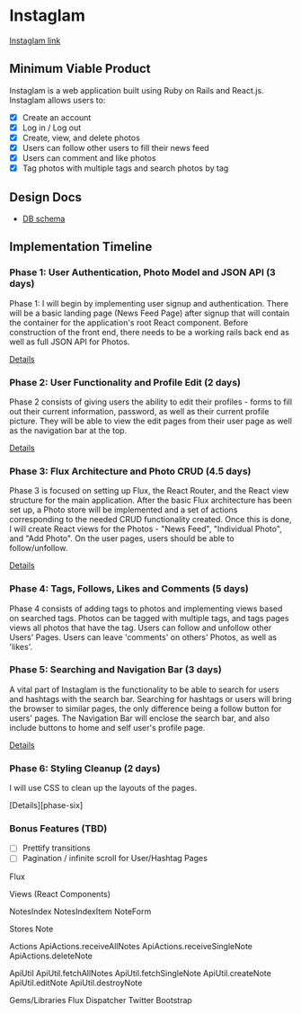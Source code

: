 # Instaglam

[Instaglam link][heroku]

[heroku]: http://instaglam.herokuapp.com

[instaglam]: http://www.instagram.com

## Minimum Viable Product

Instaglam is a web application built using Ruby on Rails and React.js.
Instaglam allows users to:

<!-- This is a Markdown checklist. Use it to keep track of your progress! -->

- [X] Create an account
- [X] Log in / Log out
- [X] Create, view, and delete photos
- [X] Users can follow other users to fill their news feed
- [X] Users can comment and like photos
- [X] Tag photos with multiple tags and search photos by tag

## Design Docs
* [DB schema][schema]

[schema]: ./docs/schema.md

## Implementation Timeline

### Phase 1: User Authentication, Photo Model and JSON API (3 days)

Phase 1: I will begin by implementing user signup and authentication. There will
be a basic landing page (News Feed Page) after signup that will contain the
container for the application's root React component. Before construction of the front end,
there needs to be a working rails back end as well as full JSON API for Photos.

[Details][phase-one]

### Phase 2: User Functionality and Profile Edit (2 days)
Phase 2 consists of giving users the ability to edit their profiles - forms to
fill out their current information, password, as well as their current profile picture.
They will be able to view the edit pages from their user page as well as the
navigation bar at the top.

[Details][phase-two]

### Phase 3: Flux Architecture and Photo CRUD (4.5 days)

Phase 3 is focused on setting up Flux, the React Router, and the React view
structure for the main application. After the basic Flux architecture has been
set up, a Photo store will be implemented and a set of actions corresponding to
the needed CRUD functionality created. Once this is done, I will create React
views for the Photos - "News Feed", "Individual Photo", and "Add Photo".
On the user pages, users should be able to follow/unfollow.

[Details][phase-three]

### Phase 4: Tags, Follows, Likes and Comments (5 days)
Phase 4 consists of adding tags to photos and implementing views based on
searched tags. Photos can be tagged with multiple tags, and tags pages
views all photos that have the tag.
Users can follow and unfollow other Users' Pages.
Users can leave 'comments' on others' Photos, as well as 'likes'.


### Phase 5: Searching and Navigation Bar (3 days)
A vital part of Instaglam is the functionality to be able to search for users and
hashtags with the search bar. Searching for hashtags or users will bring the browser
to similar pages, the only difference being a follow button for users' pages.
The Navigation Bar will enclose the search bar, and also include buttons to home
and self user's profile page.

[Details][phase-five]


### Phase 6: Styling Cleanup (2 days)
I will use CSS to clean up the layouts of the pages.

[Details][phase-six]


### Bonus Features (TBD)
- [ ] Prettify transitions
- [ ] Pagination / infinite scroll for User/Hashtag Pages

[phase-one]: ./docs/phases/phase1.md
[phase-two]: ./docs/phases/phase2.md
[phase-three]: ./docs/phases/phase3.md
[phase-four]: ./docs/phases/phase4.md
[phase-five]: ./docs/phases/phase5.md

Flux

Views (React Components)

NotesIndex
NotesIndexItem
NoteForm


Stores
Note

Actions
ApiActions.receiveAllNotes
ApiActions.receiveSingleNote
ApiActions.deleteNote

ApiUtil
ApiUtil.fetchAllNotes
ApiUtil.fetchSingleNote
ApiUtil.createNote
ApiUtil.editNote
ApiUtil.destroyNote

Gems/Libraries
Flux Dispatcher
Twitter Bootstrap
